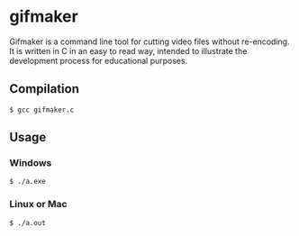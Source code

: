 # gifmaker

Gifmaker is a command line tool for cutting video files without re-encoding.  It is written in C in an easy to read way, intended to illustrate the development process for educational purposes.

## Compilation

```
$ gcc gifmaker.c
```

## Usage
### Windows
```
$ ./a.exe
```

### Linux or Mac
```
$ ./a.out
```

